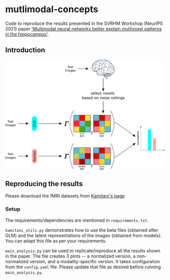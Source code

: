 # mutlimodal-concepts

Code to reproduce the results presented in the SVRHM Workshop (NeurIPS 2021) paper ['Multimodal neural networks better explain multivoxel patterns in the hippocampus'](https://openreview.net/forum?id=6dymbuga7nL).


## Introduction

<p align='center'><img src="./images/Flow_conceptcellproject.png" width="600")></p>



## Reproducing the results
Please download the fMRI datasets from [Kamitani's page](https://github.com/KamitaniLab/GenericObjectDecoding)

### Setup 

The requirements/dependencies are mentioned in `requirements.txt`.

`kamitani_utils.py` demonstrates how to use the beta files (obtained after GLM) and the latent representations of the images (obtained from models). You can adapt this file as per your requirements.

`main_analysis.py` can be used to replicate/reproduce all the results shown in the paper. The file creates 3 plots -- a normalized version, a non-normalized version, and a modality-specific version. It takes configuration from the `config.yaml` file. Please update that file as desired before running `main_analysis.py`.










